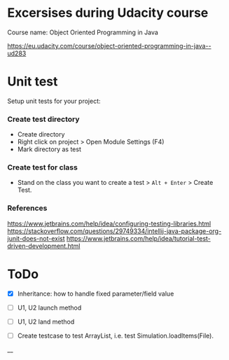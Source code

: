 # Excersises during Udacity course

Course name: Object Oriented Programming in Java

https://eu.udacity.com/course/object-oriented-programming-in-java--ud283

# Unit test
Setup unit tests for your project:

### Create test directory
- Create directory
- Right click on project > Open Module Settings (F4)
- Mark directory as test

### Create test for class
- Stand on the class you want to create a test > `Alt + Enter` > Create Test.


### References
https://www.jetbrains.com/help/idea/configuring-testing-libraries.html
https://stackoverflow.com/questions/29749334/intellij-java-package-org-junit-does-not-exist
https://www.jetbrains.com/help/idea/tutorial-test-driven-development.html


# ToDo
- [x] Inheritance: how to handle fixed parameter/field value
- [ ] U1, U2 launch method
- [ ] U1, U2 land method
- [ ] Create testcase to test ArrayList, i.e. test Simulation.loadItems(File).


__